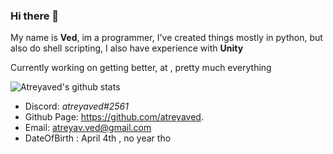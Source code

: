 ### Hi there 👋

My name is **Ved**, im a programmer, I've created things mostly in python, but also do shell scripting, I also have experience with **Unity**

Currently working on getting better, at , pretty much everything

![Atreyaved's github stats](https://github-readme-stats.vercel.app/api?username=atreyaved&show_icons=true&title_color=f82371&icon_color=f8ca23&text_color=ffffff&bg_color=000000&border_color=ffffff)

* Discord: *atreyaved#2561*
* Github Page: https://github.com/atreyaved.
* Email: [atreyav.ved@gmail.com](mailto:atreya.ved@gmail.com)
* DateOfBirth : April 4th , no year tho
